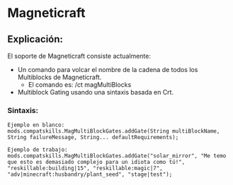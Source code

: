 # Magneticraft

## Explicación:

El soporte de Magneticraft consiste actualmente:

- Un comando para volcar el nombre de la cadena de todos los Multiblocks de Magneticraft. 
    - El comando es: /ct magMultiBlocks
- Multiblock Gating usando una sintaxis basada en Crt.

### Sintaxis:

    Ejemplo en blanco:
    mods.compatskills.MagMultiBlockGates.addGate(String multiBlockName, String failureMessage, String... defaultRequirements);
    
    Ejemplo de trabajo:
    mods.compatskills.MagMultiBlockGates.addGate("solar_mirror", "Me temo que esto es demasiado complejo para un idiota como tú!", "reskillable:building|15", "reskillable:magic|7", "adv|minecraft:husbandry/plant_seed", "stage|test");